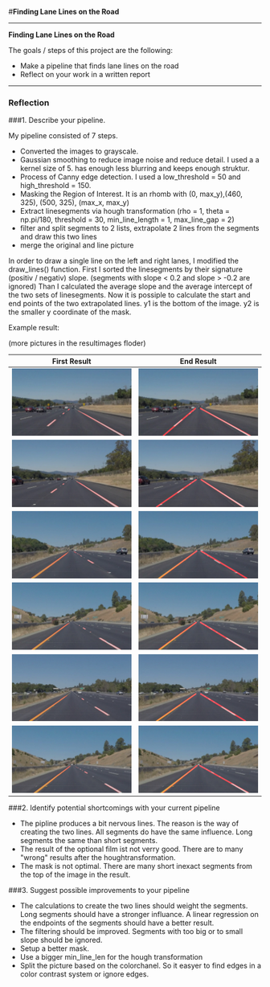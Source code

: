 #**Finding Lane Lines on the Road** 

---

**Finding Lane Lines on the Road**

The goals / steps of this project are the following:
* Make a pipeline that finds lane lines on the road
* Reflect on your work in a written report

---

### Reflection

###1. Describe your pipeline.

My pipeline consisted of 7 steps.
 
* Converted the images to grayscale. 
* Gaussian smoothing to reduce image noise and reduce detail. I used a a kernel size of 5. has enough less blurring and keeps enough struktur.
* Process of Canny edge detection. I used a low_threshold = 50 and high_threshold = 150.  
* Masking the Region of Interest. It is an rhomb with (0, max_y),(460, 325), (500, 325), (max_x, max_y)
* Extract linesegments via hough transformation (rho = 1, theta = np.pi/180, threshold = 30, min_line_length = 1, max_line_gap = 2)
* filter and split segments to 2 lists, extrapolate 2 lines from the segments and draw this two lines
* merge the original and line picture

In order to draw a single line on the left and right lanes, I modified the draw_lines() function.
First I sorted the linesegments by their signature (positiv / negativ) slope. (segments with slope < 0.2 and slope > -0.2 are ignored)
Than I calculated the average slope and the average intercept of the two sets of linesegments.
Now it is possiple to calculate the start and end points of the two extrapolated lines.
y1 is the bottom of the image.
y2 is the smaller y coordinate of the mask. 

Example result: 

[//]: # (Image References)

[image1]: ./resultimages/solidWhiteCurve.jpg_first_result.png "Firstresult SolidWhiteCurve"
[image2]: ./resultimages/solidWhiteCurve.jpg_result.png "Endresult SolidWhiteCurve"

[image3]: ./resultimages/solidWhiteRight.jpg_first_result.png "Firstresult SolidWhiteRight"
[image4]: ./resultimages/solidWhiteRight.jpg_result.png "Endresult SolidWhiteCurve"

[image5]: ./resultimages/solidYellowCurve.jpg_first_result.png "Firstresult SolidYellowCurve"
[image6]: ./resultimages/solidYellowCurve.jpg_result.png "Endresult SolidYellowCurve"

[image7]: ./resultimages/solidYellowCurve2.jpg_first_result.png "Firstresult SolidYellowCurve2"
[image8]: ./resultimages/solidYellowCurve2.jpg_result.png "Endresult SolidYellowCurve2"

[image9]: ./resultimages/solidYellowLeft.jpg_first_result.png "Firstresult SolidYellowLeft"
[image10]: ./resultimages/solidYellowLeft.jpg_result.png "Endresult SolidYellowLeft"

[image11]: ./resultimages/whiteCarLaneSwitch.jpg_first_result.png "Firstresult WhiteCarLaneSwitch"
[image12]: ./resultimages/whiteCarLaneSwitch.jpg_result.png "Endresult WhiteCarLaneSwitch"

(more pictures in the resultimages floder)

First Result | End Result
------------ | -------------
![alt text][image1] | ![alt text][image2]
![alt text][image3] | ![alt text][image4]
![alt text][image5] | ![alt text][image6]
![alt text][image7] | ![alt text][image8]
![alt text][image9] | ![alt text][image10]
![alt text][image11] | ![alt text][image12]


###2. Identify potential shortcomings with your current pipeline

* The pipline produces a bit nervous lines. The reason is the way of creating the two lines. All segments do have the same influence. Long segments the same than short segments.
* The result of the optional film ist not verry good. There are to many "wrong" results after the houghtransformation.
* The mask is not optimal. There are many short inexact segments from the top of the image in the result.  

###3. Suggest possible improvements to your pipeline

* The calculations to create the two lines should weight the segments. Long segments should have a stronger influance. A linear regression on the endpoints of the segments should have a better result. 
* The filtering should be improved. Segments with too big or to small slope should be ignored. 
* Setup a better mask.
* Use a bigger min_line_len for the hough transformation
* Split the picture based on the colorchanel. So it easyer to find edges in a color contrast system or ignore edges. 
 

